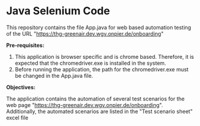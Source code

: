# Java Selenium Code

This repository contains the file App.java for web based automation testing of the URL "https://thg-greenair.dev.wgv.onpier.de/onboarding"

**Pre-requisites:**

1. This application is browser specific and is chrome based. Therefore, it is expected that the chromedriver.exe is installed in the system.
2. Before running the application, the path for the chromedriver.exe must be changed in the App.java file.

**Objectives:**

The application contains the automation of several test scenarios for the web page "https://thg-greenair.dev.wgv.onpier.de/onboarding".
Additionally, the automated scenarios are listed in the "Test scenario sheet" excel file
